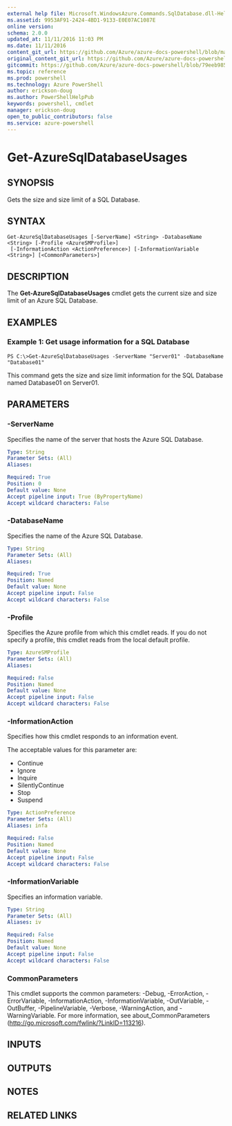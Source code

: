```yaml
---
external help file: Microsoft.WindowsAzure.Commands.SqlDatabase.dll-Help.xml
ms.assetid: 9953AF91-2424-4BD1-9133-E0E07AC1087E
online version: 
schema: 2.0.0
updated_at: 11/11/2016 11:03 PM
ms.date: 11/11/2016
content_git_url: https://github.com/Azure/azure-docs-powershell/blob/master/azureps-cmdlets-docs/ServiceManagement/Azure.SQLDatabase/v3.1.0/Get-AzureSqlDatabaseUsages.md
original_content_git_url: https://github.com/Azure/azure-docs-powershell/blob/master/azureps-cmdlets-docs/ServiceManagement/Azure.SQLDatabase/v3.1.0/Get-AzureSqlDatabaseUsages.md
gitcommit: https://github.com/Azure/azure-docs-powershell/blob/79eeb985ea480979357fb4695832a0c3d29a48bf/azureps-cmdlets-docs/ServiceManagement/Azure.SQLDatabase/v3.1.0/Get-AzureSqlDatabaseUsages.md
ms.topic: reference
ms.prod: powershell
ms.technology: Azure PowerShell
author: erickson-doug
ms.author: PowerShellHelpPub
keywords: powershell, cmdlet
manager: erickson-doug
open_to_public_contributors: false
ms.service: azure-powershell
---
```


# Get-AzureSqlDatabaseUsages

## SYNOPSIS
Gets the size and size limit of a SQL Database.

## SYNTAX

```
Get-AzureSqlDatabaseUsages [-ServerName] <String> -DatabaseName <String> [-Profile <AzureSMProfile>]
 [-InformationAction <ActionPreference>] [-InformationVariable <String>] [<CommonParameters>]
```

## DESCRIPTION
The **Get-AzureSqlDatabaseUsages** cmdlet gets the current size and size limit of an Azure SQL Database.

## EXAMPLES

### Example 1: Get usage information for a SQL Database
```
PS C:\>Get-AzureSqlDatabaseUsages -ServerName "Server01" -DatabaseName "Database01"
```

This command gets the size and size limit information for the SQL Database named Database01 on Server01.

## PARAMETERS

### -ServerName
Specifies the name of the server that hosts the Azure SQL Database.

```yaml
Type: String
Parameter Sets: (All)
Aliases: 

Required: True
Position: 0
Default value: None
Accept pipeline input: True (ByPropertyName)
Accept wildcard characters: False
```

### -DatabaseName
Specifies the name of the Azure SQL Database.

```yaml
Type: String
Parameter Sets: (All)
Aliases: 

Required: True
Position: Named
Default value: None
Accept pipeline input: False
Accept wildcard characters: False
```

### -Profile
Specifies the Azure profile from which this cmdlet reads.
If you do not specify a profile, this cmdlet reads from the local default profile.

```yaml
Type: AzureSMProfile
Parameter Sets: (All)
Aliases: 

Required: False
Position: Named
Default value: None
Accept pipeline input: False
Accept wildcard characters: False
```

### -InformationAction
Specifies how this cmdlet responds to an information event.

The acceptable values for this parameter are:

- Continue
- Ignore
- Inquire
- SilentlyContinue
- Stop
- Suspend

```yaml
Type: ActionPreference
Parameter Sets: (All)
Aliases: infa

Required: False
Position: Named
Default value: None
Accept pipeline input: False
Accept wildcard characters: False
```

### -InformationVariable
Specifies an information variable.

```yaml
Type: String
Parameter Sets: (All)
Aliases: iv

Required: False
Position: Named
Default value: None
Accept pipeline input: False
Accept wildcard characters: False
```

### CommonParameters
This cmdlet supports the common parameters: -Debug, -ErrorAction, -ErrorVariable, -InformationAction, -InformationVariable, -OutVariable, -OutBuffer, -PipelineVariable, -Verbose, -WarningAction, and -WarningVariable. For more information, see about_CommonParameters (http://go.microsoft.com/fwlink/?LinkID=113216).

## INPUTS

## OUTPUTS

## NOTES

## RELATED LINKS

